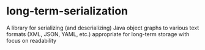 # long-term-serialization
A library for serializing (and deserializing) Java object graphs to various text formats (XML, JSON, YAML, etc.) appropriate for long-term storage with focus on readability
